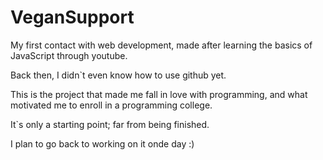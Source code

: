 # VeganSupport
My first contact with web development, made after learning the basics of JavaScript through youtube.

Back then, I didn`t even know how to use github yet.

This is the project that made me fall in love with programming, and what motivated me to enroll in a programming college.

It`s only a starting point; far from being finished.

I plan to go back to working on it onde day :)


